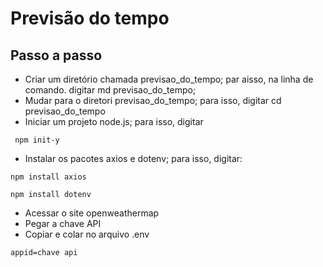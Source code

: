 # Previsão do tempo

## Passo a passo

* Criar um diretório chamada previsao_do_tempo; par aisso, na linha de comando. digitar md previsao_do_tempo;
* Mudar para o diretori previsao_do_tempo; para isso, digitar cd previsao_do_tempo
* Iniciar um projeto node.js; para isso, digitar 
 ``` 
  npm init-y
```
* Instalar os pacotes axios e dotenv; para isso, digitar:

```
npm install axios

npm install dotenv
```

* Acessar o site openweathermap
* Pegar a chave API
* Copiar e colar no arquivo .env

```
appid=chave api
```
